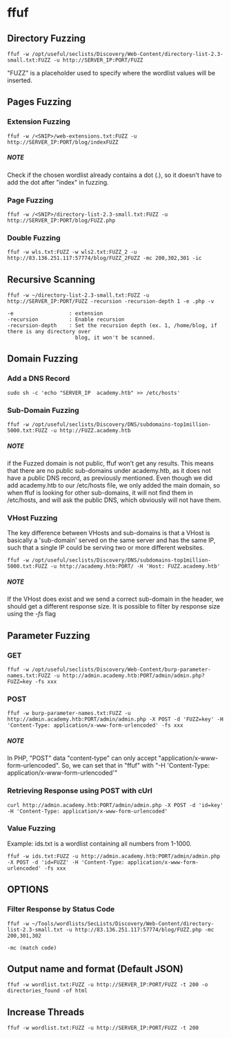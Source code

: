 # ffuf
## Directory Fuzzing
```
ffuf -w /opt/useful/seclists/Discovery/Web-Content/directory-list-2.3-small.txt:FUZZ -u http://SERVER_IP:PORT/FUZZ
```
"FUZZ" is a placeholder used to specify where the wordlist values will be inserted.

## Pages Fuzzing
### Extension Fuzzing
```
ffuf -w /<SNIP>/web-extensions.txt:FUZZ -u http://SERVER_IP:PORT/blog/indexFUZZ
```
##### NOTE
Check if the chosen wordlist already contains a dot (.), so it doesn’t have to add the dot after "index" in fuzzing.

### Page Fuzzing
```
ffuf -w /<SNIP>/directory-list-2.3-small.txt:FUZZ -u http://SERVER_IP:PORT/blog/FUZZ.php
```
### Double Fuzzing
```
ffuf -w wls.txt:FUZZ -w wls2.txt:FUZZ_2 -u http://83.136.251.117:57774/blog/FUZZ_2FUZZ -mc 200,302,301 -ic 
```

## Recursive Scanning
```
ffuf -w ~/directory-list-2.3-small.txt:FUZZ -u http://SERVER_IP:PORT/FUZZ -recursion -recursion-depth 1 -e .php -v

-e                  : extension
-recursion          : Enable recursion
-recursion-depth    : Set the recursion depth (ex. 1, /home/blog, if there is any directory over
                      blog, it won't be scanned.
```
## Domain Fuzzing
### Add a DNS Record 
```
sudo sh -c 'echo "SERVER_IP  academy.htb" >> /etc/hosts'
```
### Sub-Domain Fuzzing
```
ffuf -w /opt/useful/seclists/Discovery/DNS/subdomains-top1million-5000.txt:FUZZ -u http://FUZZ.academy.htb
```
##### NOTE
if the Fuzzed domain is not public, ffuf won’t get any results. This means that there are no public sub-domains under academy.htb,
as it does not have a public DNS record, as previously mentioned. Even though we did add academy.htb to our /etc/hosts file, 
we only added the main domain, so when ffuf is looking for other sub-domains, it will not find them in /etc/hosts, and will ask the public DNS,
which obviously will not have them.
### VHost Fuzzing

The key difference between VHosts and sub-domains is that a VHost is basically a 'sub-domain' served on the same server and has the same IP,
such that a single IP could be serving two or more different websites.

```
ffuf -w /opt/useful/seclists/Discovery/DNS/subdomains-top1million-5000.txt:FUZZ -u http://academy.htb:PORT/ -H 'Host: FUZZ.academy.htb'
```
##### NOTE
If the VHost does exist and we send a correct sub-domain in the header, we should get a different response size. It is possible to 
filter by response size using the *-fs* flag

## Parameter Fuzzing
### GET
```
ffuf -w /opt/useful/seclists/Discovery/Web-Content/burp-parameter-names.txt:FUZZ -u http://admin.academy.htb:PORT/admin/admin.php?FUZZ=key -fs xxx
```
### POST
```
ffuf -w burp-parameter-names.txt:FUZZ -u http://admin.academy.htb:PORT/admin/admin.php -X POST -d 'FUZZ=key' -H 'Content-Type: application/x-www-form-urlencoded' -fs xxx
```
##### NOTE
In PHP, "POST" data "content-type" can only accept "application/x-www-form-urlencoded". So, we can set that in "ffuf" with "-H 'Content-Type: application/x-www-form-urlencoded'"

### Retrieving Response using POST with cUrl
```
curl http://admin.academy.htb:PORT/admin/admin.php -X POST -d 'id=key' -H 'Content-Type: application/x-www-form-urlencoded'
```
### Value Fuzzing
Example: ids.txt is a wordlist containing all numbers from 1-1000.

```
ffuf -w ids.txt:FUZZ -u http://admin.academy.htb:PORT/admin/admin.php -X POST -d 'id=FUZZ' -H 'Content-Type: application/x-www-form-urlencoded' -fs xxx
```
## OPTIONS

### Filter Response by Status Code
```
ffuf -w ~/Tools/wordlists/SecLists/Discovery/Web-Content/directory-list-2.3-small.txt -u http://83.136.251.117:57774/blog/FUZZ.php -mc 200,301,302

-mc (match code)
```

## Output name and format (Default JSON)
```
ffuf -w wordlist.txt:FUZZ -u http://SERVER_IP:PORT/FUZZ -t 200 -o directories_found -of html
```

## Increase Threads 
```
ffuf -w wordlist.txt:FUZZ -u http://SERVER_IP:PORT/FUZZ -t 200
```

